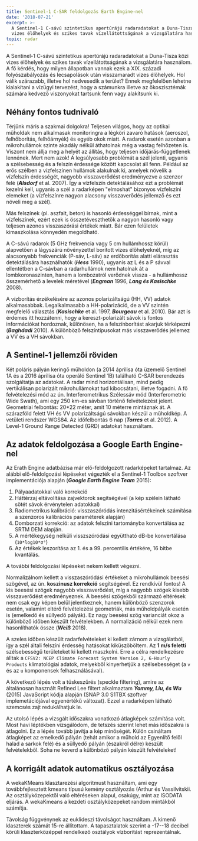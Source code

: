```yaml
---
title: Sentinel-1 C-SAR feldolgozás Earth Engine-nel
date: '2018-07-21'
excerpt: >-
  A Sentinel-1 C-sávú szintetikus apertúrájú radaradatokat a Duna-Tisza közi
  vizes élőhelyek és szikes tavak vízellátottságának a vizsgálatára használom.
topic: radar
---
```

A Sentinel-1 C-sávú szintetikus apertúrájú radaradatokat a Duna-Tisza közi vizes élőhelyek és szikes tavak vízellátottságának a vizsgálatára használom. A fő kérdés, hogy milyen állapotban vannak ezek a XIX. századi folyószabályozás és lecsapolások után visszamaradt vizes élőhelyek. Hol válik szárazabb, illetve hol nedvesedik a terület? Ennek megfelelően lehetne kialakítani a vízügyi tervezést, hogy a számunkra illetve az ökoszisztémák számára kedvező viszonyokat tartsunk fenn vagy alakítsunk ki.

## Néhány fontos tudnivaló

Térjünk máris a szakmai dolgokra! Teljesen világos, hogy az optikai műholdak nem alkalmasak monitoringra a légköri zavaró hatások (aeroszol, felhőborítás, felhőárnyék) és egyéb okok miatt. A radarok esetén azonban a mikrohullámok szinte akadály nélkül áthatolnak még a vastag felhőzeten is. Viszont nem állja meg a helyét az állítás, hogy teljesen időjárás-függetlenek lennének. Mert nem azok! A legsúlyosabb problémát a szél jelenti, ugyanis a szélsebesség és a felszín érdessége között kapcsolat áll fenn. Például az erős szélben a vízfelszínen hullámok alakulnak ki, amelyek növelik a vízfelszín érdességét, nagyobb visszaverődést eredményezve a szenzor felé (***Alsdorf*** et al. 2007). Így a vízfelszín detektálásához ezt a problémát kezelni kell, ugyanis a szél a radarképen "elmoshat" bizonyos vízfelszíni elemeket (a vízfelszínre nagyon alacsony visszaverődés jellemző és ezt növeli meg a szél).

Más felszínek (pl. aszfalt, beton) is hasonló érdességgel bírnak, mint a vízfelszínek, ezért ezek is összetéveszthetők a nagyon hasonló vagy teljesen azonos visszaszórási értékek miatt. Bár ezen felületek kimaszkolása könnyedén megoldható.

A C-sávú radarok (5 GHz frekvencia vagy 5 cm hullámhossz körül) alapvetően a lágyszárú növényzettel borított vizes élőhelyeknél, míg az alacsonyabb frekvenciák (P-sáv, L-sáv) az erdőborítás alatti elárasztás detektálására használhatók (***Hess*** 1990), ugyanis az L és a P sávval ellentétben a C-sávban a radarhullámok nem hatolnak át a lombkoronaszinten, hanem a lombozatról verődnek vissza - a hullámhossz összemérhető a levelek méretével (***Engman*** 1996, ***Lang és Kasischke*** 2008).

A vízborítás érzékelésére az azonos polarizáltságú (HH, VV) adatok alkalmasabbak. Legalkalmasabb a HH-polarizáció, de a VV szintén megfelelő választás (***Kasischke*** et al. 1997, ***Bourgeau*** et al. 2010). Bár azt is érdemes itt hozzátenni, hogy a kereszt-polarizált sávok is fontos információkat hordoznak, különösen, ha a felszínborítást akarjuk térképezni (***Baghdadi*** 2010). A különböző felszíntípusokat más visszaverődés jellemez a VV és a VH sávokban.

## A Sentinel-1 jellemzői röviden

Két poláris pályán keringő műholdon (a 2014 áprilisa óta üzemelő Sentinel 1A és a 2016 áprilisa óta operáló Sentinel 1B) található C-SAR berendezés szolgáltatja az adatokat. A radar mind horizontálisan, mind pedig vertikálisan polarizált mikrohullámokat tud kibocsátani, illetve fogadni. A fő felvételezési mód az ún. Interferometrikus Szélessáv mód (Interferometric Wide Swath), ami egy 250 km-es sávban történő felvételezést jelent. Geometriai felbontás: 20*22 méter, amit 10 méterre mintáznak át. A szárazföld felett VH és VV polarizáltságú sávokban készül a műholdkép. A vetületi rendszer WGS84. Az időfelbontás 6 nap (***Torres*** et al. 2012). A Level-1 Ground Range Detected (GRD) adatokat használtam.

## Az adatok feldolgozása a Google Earth Engine-nel

Az Erath Engine adatbázisa már elő-feldolgozott radarképeket tartalmaz. Az alábbi elő-feldolgozási lépéseket végezték el a Sentinel-1 Toolbox szoftver implementációja alapján (***Google Earth Engine Team*** 2015):

1. Pályaadatokkal való korrekció
2. Háttérzaj eltávolítása zajvektorok segítségével (a kép szélein látható sötét sávok érvénytelen adatokkal)
3. Radiometrikus kalibráció: visszaszóródás intenzitásértékeinek számítása a szenzoros kalibrációs paraméterek alapján)
4. Domborzati korrekció: az adatok felszíni tartományba konvertálása az SRTM DEM alapján.
5. A mértékegység nélküli visszszóródási együttható dB-be konvertálása (`10*log10*σ°`)
6. Az értékek leszorítása az 1. és a 99. percentilis értékére, 16 bitbe kvantálás.

A további feldolgozási lépéseket nekem kellett végezni.

Normalizálnom kellett a visszaszóródási értékeket a mikrohullámok beesési szögével, az ún. **koszinusz korrekció** segítségével. Ez rendkívül fontos! A kis beesési szögek nagyobb visszaverődést, míg a nagyobb szögek kisebb visszaverődést eredményeznek. A beesési szögekből származó eltérések nem csak egy képen belül jelentkeznek, hanem különböző szenzorok esetén, valamint eltérő felvételezési geometriák, más műholdpályák esetén is (emelkedő és süllyedő pályák). Ez nagy beesési szög varianciát okoz a különböző időben készült felvételekben. A normalizáció nélkül ezek nem hasonlíthatók össze (***Weiß*** 2018).

A szeles időben készült radarfelvételeket ki kellett zárnom a vizsgálatból, így a szél általi felszíni érdesség hatásokat kiküszöböltem. Az **1 m/s feletti** szélsebességű területeket ki kellett maszkolni. Erre a célra rendelkezésre álltak a `CFSV2: NCEP Climate Forecast System Version 2, 6-Hourly Products` klimatológiai adatok, melyekből kinyerhetjük a szélsebességet (a `v` és az `u` komponensek felhasználásával).

A következő lépés volt a tüskeszűrés (speckle filtering), amire az általánosan használt Refined Lee filtert alkalmaztam ***Yommy, Liu, és Wu*** (2015) JavaScript kódja alapján (SNAP 3.0 S1TBX szoftver implemetációjával egyenértékű változat). Ezzel a radarképen látható szemcsés zajt redukálhatjuk le.

Az utolsó lépés a vizsgált időszakra vonatkozó átlagképek számítása volt. Most havi léptékben vizsgálódom, de tetszés szerint lehet más időszakra is átlagolni. Ez a lépés tovább javítja a kép minőségét. Külön csináltam átlagképet az emelkedő pályán (tehát amikor a műhold az Egyenlítő felől halad a sarkok felé) és a süllyedő pályán (északról délre) készült felvételekből. Soha ne keverd a különböző pályán készült felvételeket!

## A korrigált adatok automatikus osztályozása

A wekaKMeans klasztarezési algoritmust használtam, ami egy továbbfejlesztett kmeans típusú kemény osztályozás (Arthur és Vassilvitskii. Az osztályközepektől való eltéréseken alapul, csakúgy, mint az ISODATA eljárás. A wekaKmeans a kezdeti osztályközepeket random mintákból számítja.

Távolság függvénynek az euklideszi távolságot használtam. A kimenő klaszterek számát 15-re állítottam. A tapasztalatok szerint a -17--18 decibel körüli klaszterközéppel rendelkező osztályok vízborítást reprezentálnak.



